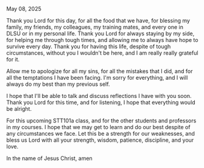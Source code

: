 May 08, 2025

Thank you Lord for this day, for all the food that we have, for blessing my family, my friends, my colleagues, my training mates, and every one in DLSU or in my personal life. Thank you Lord for always staying by my side, for helping me through tough times, and allowing me to always have hope to survive every day. Thank you for having this life, despite of tough circumstances, without you I wouldn't be here, and I am really really grateful for it.

Allow me to apologize for all my sins, for all the mistakes that I did, and for all the temptations I have been facing. I'm sorry for everything, and I will always do my best than my previous self. 

I hope that I'll be able to talk and discuss reflections I have with you soon. Thank you Lord for this time, and for listening, I hope that everything would be alright.

For this upcoming STT101a class, and for the other students and professors in my courses. I hope that we may get to learn and do our best despite of any circumstances we face. Let this be a strength for our weaknesses, and bless us Lord with all your strength, wisdom, patience, discipline, and your love.

In the name of Jesus Christ, amen